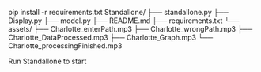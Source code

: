 pip install -r requirements.txt
Standallone/
├── standallone.py
├── Display.py
├── model.py
├── README.md
├── requirements.txt
└── assets/
    ├── Charlotte_enterPath.mp3
    ├── Charlotte_wrongPath.mp3
    ├── Charlotte_DataProcessed.mp3
    ├── Charlotte_Graph.mp3
    └── Charlotte_processingFinished.mp3

Run Standallone to start
